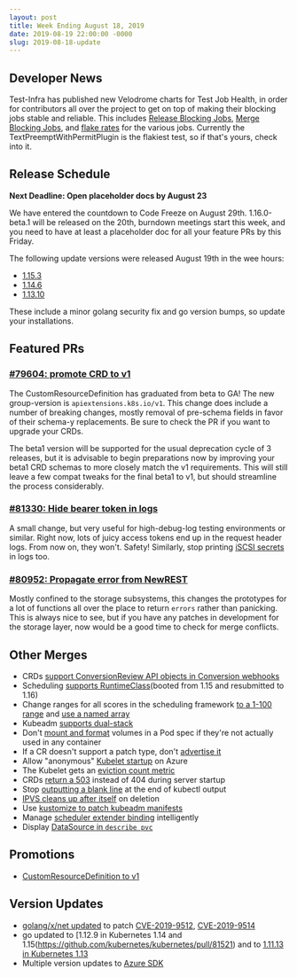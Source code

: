 ```yaml
---
layout: post
title: Week Ending August 18, 2019
date: 2019-08-19 22:00:00 -0000
slug: 2019-08-18-update
---
```


## Developer News

Test-Infra has published new Velodrome charts for Test Job Health, in order for contributors all over the project to get on top of making their blocking jobs stable and reliable.  This includes [Release Blocking Jobs](http://velodrome.k8s.io/dashboard/db/job-health-release-blocking?orgId=1), [Merge Blocking Jobs](http://velodrome.k8s.io/dashboard/db/job-health-merge-blocking?orgId=1), and [flake rates](http://velodrome.k8s.io/dashboard/db/job-health-release-blocking?panelId=2&fullscreen&orgId=1) for the various jobs.  Currently the TextPreemptWithPermitPlugin is the flakiest test, so if that's yours, check into it.

## Release Schedule

**Next Deadline: Open placeholder docs by August 23**

We have entered the countdown to Code Freeze on August 29th.  1.16.0-beta.1 will be released on the 20th, burndown meetings start this week, and you need to have at least a placeholder doc for all your feature PRs by this Friday.

The following update versions were released August 19th in the wee hours:

* [1.15.3](https://github.com/kubernetes/kubernetes/blob/master/CHANGELOG-1.15.md#v1153)
* [1.14.6](https://github.com/kubernetes/kubernetes/blob/master/CHANGELOG-1.14.md#v1146)
* [1.13.10](https://github.com/kubernetes/kubernetes/blob/master/CHANGELOG-1.13.md#v11310)

These include a minor golang security fix and go version bumps, so update your installations.

## Featured PRs

### [#79604: promote CRD to v1](https://github.com/kubernetes/kubernetes/pull/79604)

The CustomResourceDefinition has graduated from beta to GA! The new group-version is `apiextensions.k8s.io/v1`. This change does include a number of breaking changes, mostly removal of pre-schema fields in favor of their schema-y replacements. Be sure to check the PR if you want to upgrade your CRDs.

The beta1 version will be supported for the usual deprecation cycle of 3 releases, but it is advisable to begin preparations now by improving your beta1 CRD schemas to more closely match the v1 requirements. This will still leave a few compat tweaks for the final beta1 to v1, but should streamline the process considerably.

### [#81330: Hide bearer token in logs](https://github.com/kubernetes/kubernetes/pull/81330)

A small change, but very useful for high-debug-log testing environments or similar. Right now, lots of juicy access tokens end up in the request header logs. From now on, they won't. Safety! Similarly, stop printing [iSCSI secrets](https://github.com/kubernetes/kubernetes/pull/81215) in logs too.

### [#80952: Propagate error from NewREST](https://github.com/kubernetes/kubernetes/pull/80952)

Mostly confined to the storage subsystems, this changes the prototypes for a lot of functions all over the place to return `errors` rather than panicking. This is always nice to see, but if you have any patches in development for the storage layer, now would be a good time to check for merge conflicts.

## Other Merges

* CRDs [support ConversionReview API objects in Conversion webhooks](https://github.com/kubernetes/kubernetes/pull/81476)
* Scheduling [supports RuntimeClass](https://github.com/kubernetes/kubernetes/pull/80825)(booted from 1.15 and resubmitted to 1.16)
* Change ranges for all scores in the scheduling framework [to a 1-100 range](https://github.com/kubernetes/kubernetes/pull/81015) and [use a named array](https://github.com/kubernetes/kubernetes/pull/80901)
* Kubeadm [supports dual-stack](https://github.com/kubernetes/kubernetes/pull/79033)
* Don't [mount and format](https://github.com/kubernetes/kubernetes/pull/81163) volumes in a Pod spec if they're not actually used in any container
*  If a CR doesn't support a patch type, don't [advertise it](https://github.com/kubernetes/kubernetes/pull/81515)
* Allow "anonymous" [Kubelet startup](https://github.com/kubernetes/kubernetes/pull/81500) on Azure
* The Kubelet gets an [eviction count metric](https://github.com/kubernetes/kubernetes/pull/81377)
* CRDs [return a 503](https://github.com/kubernetes/kubernetes/pull/81244) instead of 404 during server startup
* Stop [outputting a blank line](https://github.com/kubernetes/kubernetes/pull/81229) at the end of kubectl output
* [IPVS cleans up after itself](https://github.com/kubernetes/kubernetes/pull/80942) on deletion
* Use [kustomize to patch kubeadm manifests](https://github.com/kubernetes/kubernetes/pull/80905)
* Manage [scheduler extender binding](https://github.com/kubernetes/kubernetes/pull/79804) intelligently
* Display [DataSource in `describe pvc`](https://github.com/kubernetes/kubernetes/pull/76463)

## Promotions

* [CustomResourceDefinition to v1](https://github.com/kubernetes/kubernetes/pull/79604)

## Version Updates

* [golang/x/net updated](https://github.com/kubernetes/kubernetes/pull/81546) to patch [CVE-2019-9512](https://nvd.nist.gov/vuln/detail/CVE-2019-9512), [CVE-2019-9514](https://kb.cert.org/vuls/id/605641/)
* go updated to [1.12.9 in Kubernetes 1.14 and 1.15(https://github.com/kubernetes/kubernetes/pull/81521) and to [1.11.13 in Kubernetes 1.13](https://github.com/kubernetes/kubernetes/pull/81542)
* Multiple version updates to [Azure SDK](https://github.com/kubernetes/kubernetes/pull/79574)
